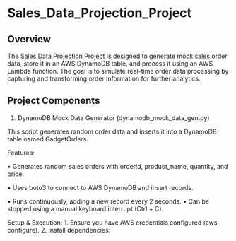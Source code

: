 # Sales_Data_Projection_Project

## Overview

The Sales Data Projection Project is designed to generate mock sales order data, store it in an AWS DynamoDB table, and process it using an AWS Lambda function. The goal is to simulate real-time order data processing by capturing and transforming order information for further analytics.

## Project Components

1. DynamoDB Mock Data Generator (dynamodb_mock_data_gen.py)


This script generates random order data and inserts it into a DynamoDB table named GadgetOrders.


Features:

	
 •	Generates random sales orders with orderid, product_name, quantity, and price.
	
 •	Uses boto3 to connect to AWS DynamoDB and insert records.
	
 •	Runs continuously, adding a new record every 2 seconds.
	•	Can be stopped using a manual keyboard interrupt (Ctrl + C).

Setup & Execution:
	1.	Ensure you have AWS credentials configured (aws configure).
	2.	Install dependencies:
